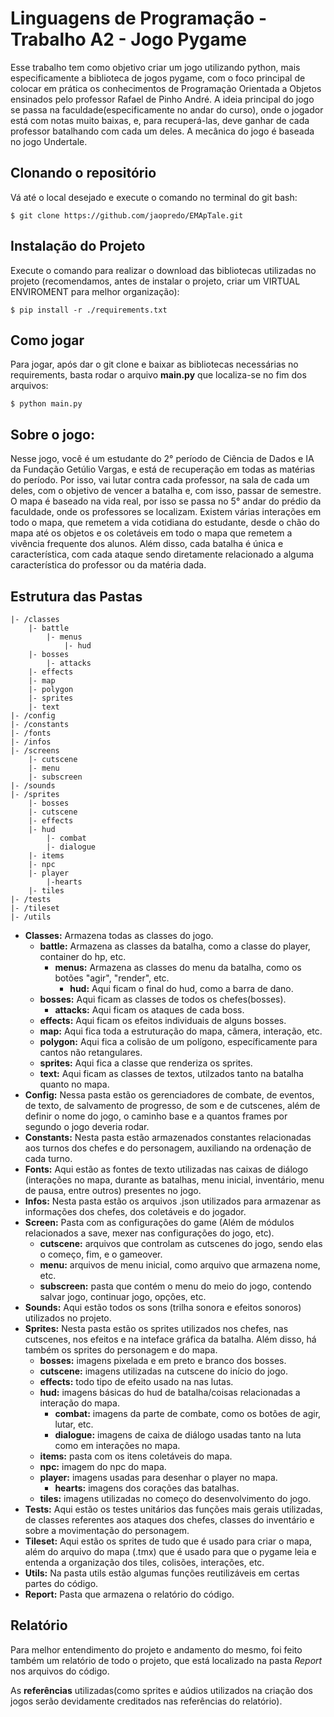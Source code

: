 # Linguagens de Programação - Trabalho A2 - Jogo Pygame

Esse trabalho tem como objetivo criar um jogo utilizando python, mais especificamente a biblioteca de jogos pygame, com o foco principal de colocar em prática os conhecimentos de Programação Orientada a Objetos ensinados pelo professor Rafael de Pinho André.
A ideia principal do jogo se passa na faculdade(especificamente no andar do curso), onde o jogador está com notas muito baixas, e, para recuperá-las, deve ganhar de cada professor batalhando com cada um deles. A mecânica do jogo é baseada no jogo Undertale.

## Clonando o repositório

Vá até o local desejado e execute o comando no terminal do git bash:

```
$ git clone https://github.com/jaopredo/EMApTale.git
```

## Instalação do Projeto

Execute o comando para realizar o download das bibliotecas utilizadas no projeto (recomendamos, antes de instalar o projeto, criar um VIRTUAL ENVIROMENT para melhor organização):

`$ pip install -r ./requirements.txt`

## Como jogar

Para jogar, após dar o git clone e baixar as bibliotecas necessárias no requirements, basta rodar o arquivo **main.py** que localiza-se no fim dos arquivos:

```
$ python main.py
```

## Sobre o jogo:

Nesse jogo, você é um estudante do 2° período de Ciência de Dados e IA da Fundação Getúlio Vargas, e está de recuperação em todas as matérias do período. Por isso, vai lutar contra cada professor, na sala de cada um deles, com o objetivo de vencer a batalha e, com isso, passar de semestre.
O mapa é baseado na vida real, por isso se passa no 5° andar do prédio da faculdade, onde os professores se localizam. Existem várias interações em todo o mapa, que remetem a vida cotidiana do estudante, desde o chão do mapa até os objetos e os coletáveis em todo o mapa que remetem a vivência frequente dos alunos.
Além disso, cada batalha é única e característica, com cada ataque sendo diretamente relacionado a alguma característica do professor ou da matéria dada.

## Estrutura das Pastas

```
|- /classes
    |- battle
        |- menus
            |- hud
    |- bosses
        |- attacks
    |- effects
    |- map
    |- polygon
    |- sprites
    |- text
|- /config
|- /constants
|- /fonts
|- /infos
|- /screens
    |- cutscene
    |- menu
    |- subscreen
|- /sounds
|- /sprites
    |- bosses
    |- cutscene
    |- effects
    |- hud
        |- combat
        |- dialogue
    |- items
    |- npc
    |- player
        |-hearts
    |- tiles
|- /tests
|- /tileset
|- /utils

```

- **Classes:** Armazena todas as classes do jogo.
  - **battle:** Armazena as classes da batalha, como a classe do player, container do hp, etc.
    - **menus:** Armazena as classes do menu da batalha, como os botões "agir", "render", etc.
      - **hud:** Aqui ficam o final do hud, como a barra de dano.
  - **bosses:** Aqui ficam as classes de todos os chefes(bosses).
    - **attacks:** Aqui ficam os ataques de cada boss.
  - **effects:** Aqui ficam os efeitos individuais de alguns bosses.
  - **map:** Aqui fica toda a estruturação do mapa, câmera, interação, etc.
  - **polygon:** Aqui fica a colisão de um polígono, específicamente para cantos não retangulares.
  - **sprites:** Aqui fica a classe que renderiza os sprites.
  - **text:** Aqui ficam as classes de textos, utilzados tanto na batalha quanto no mapa.
- **Config:** Nessa pasta estão os gerenciadores de combate, de eventos, de texto, de salvamento de progresso, de som e de cutscenes, além de definir o nome do jogo, o caminho base e a quantos frames por segundo o jogo deveria rodar.
- **Constants:** Nesta pasta estão armazenados constantes relacionadas aos turnos dos chefes e do personagem, auxiliando na ordenação de cada turno.
- **Fonts:** Aqui estão as fontes de texto utilizadas nas caixas de diálogo (interações no mapa, durante as batalhas, menu inicial, inventário, menu de pausa, entre outros) presentes no jogo.
- **Infos:** Nesta pasta estão os arquivos .json utilizados para armazenar as informações dos chefes, dos coletáveis e do jogador.
- **Screen:** Pasta com as configurações do game (Além de módulos relacionados a save, mexer nas configurações do jogo, etc).
  - **cutscene:** arquivos que controlam as cutscenes do jogo, sendo elas o começo, fim, e o gameover.
  - **menu:** arquivos de menu inicial, como arquivo que armazena nome, etc.
  - **subscreen:** pasta que contém o menu do meio do jogo, contendo salvar jogo, continuar jogo, opções, etc.
- **Sounds:** Aqui estão todos os sons (trilha sonora e efeitos sonoros) utilizados no projeto.
- **Sprites:** Nesta pasta estão os sprites utilizados nos chefes, nas cutscenes, nos efeitos e na inteface gráfica da batalha. Além disso, há também os sprites do personagem e do mapa.
  - **bosses:** imagens pixelada e em preto e branco dos bosses.
  - **cutscene:** imagens utilizadas na cutscene do início do jogo.
  - **effects:** todo tipo de efeito usado na nas lutas.
  - **hud:** imagens básicas do hud de batalha/coisas relacionadas a interação do mapa.
    - **combat:** imagens da parte de combate, como os botões de agir, lutar, etc.
    - **dialogue:** imagens de caixa de diálogo usadas tanto na luta como em interações no mapa.
  - **items:** pasta com os itens coletáveis do mapa.
  - **npc:** imagem do npc do mapa.
  - **player:** imagens usadas para desenhar o player no mapa.
    - **hearts:** imagens dos corações das batalhas.
  - **tiles:** imagens utilizadas no começo do desenvolvimento do jogo.
- **Tests:** Aqui estão os testes unitários das funções mais gerais utilizadas, de classes referentes aos ataques dos chefes, classes do inventário e sobre a movimentação do personagem.
- **Tileset:** Aqui estão os sprites de tudo que é usado para criar o mapa, além do arquivo do mapa (.tmx) que é usado para que o pygame leia e entenda a organização dos tiles, colisões, interações, etc.
- **Utils:** Na pasta utils estão algumas funções reutilizáveis em certas partes do código.
- **Report:** Pasta que armazena o relatório do código.

## Relatório

Para melhor entendimento do projeto e andamento do mesmo, foi feito também um relatório de todo o projeto, que está localizado na pasta _Report_ nos arquivos do código.

As **referências** utilizadas(como sprites e aúdios utilizados na criação dos jogos serão devidamente creditados nas referências do relatório).
